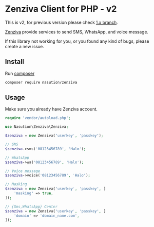 # Zenziva Client for PHP - v2

This is v2, for previous version please check [1.x branch](https://github.com/mul14/zenziva.php/tree/1.x).

[Zenziva](https://www.zenziva.id) provide services to send SMS, WhatsApp, and voice message.

If this library not working for you, or you found any kind of bugs, please create a new issue.

## Install

Run [composer](http://getcomposer.org)

```bash
composer require nasution/zenziva
```

## Usage

Make sure you already have Zenziva account.

```php
require 'vendor/autoload.php';

use Nasution\Zenziva\Zenziva;

$zenziva = new Zenziva('userkey', 'passkey');

// SMS
$zenziva->sms('08123456789', 'Halo');

// WhatsApp
$zenziva->wa('08123456789', 'Halo');

// Voice message
$zenziva->voice('08123456789', 'Halo');
```

```php
// Masking
$zenziva = new Zenziva('userkey', 'passkey', [
    'masking' => true,
]);
```

```php
// {Sms,WhatsApp} Center
$zenziva = new Zenziva('userkey', 'passkey', [
    'domain' => 'domain_name.com',
]);
```
